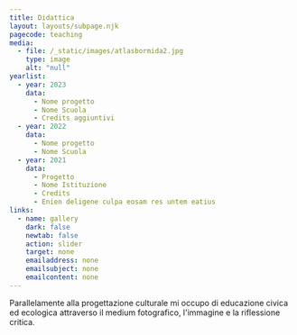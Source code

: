 ```yaml
---
title: Didattica
layout: layouts/subpage.njk
pagecode: teaching
media:
  - file: /_static/images/atlasbormida2.jpg
    type: image
    alt: "null"
yearlist:
  - year: 2023
    data:
      - Nome progetto
      - Nome Scuola
      - Credits aggiuntivi
  - year: 2022
    data:
      - Nome progetto
      - Nome Scuola
  - year: 2021
    data:
      - Progetto
      - Nome Istituzione
      - Credits
      - Enien deligene culpa eosam res untem eatius
links:
  - name: gallery
    dark: false
    newtab: false
    action: slider
    target: none
    emailaddress: none
    emailsubject: none
    emailcontent: none
---
```

Parallelamente alla progettazione culturale mi occupo di educazione civica ed ecologica attraverso il medium fotografico, l'immagine e la riflessione critica.
